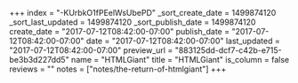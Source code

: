 +++
index = "-KUrbkO1fPEelWsUbePD"
_sort_create_date = 1499874120
_sort_last_updated = 1499874120
_sort_publish_date = 1499874120
create_date = "2017-07-12T08:42:00-07:00"
publish_date = "2017-07-12T08:42:00-07:00"
date = "2017-07-12T08:42:00-07:00"
last_updated = "2017-07-12T08:42:00-07:00"
preview_url = "883125dd-dcf7-c42b-e715-be3b3d227dd5"
name = "HTMLGiant"
title = "HTMLGiant"
is_column = false
reviews = ""
notes = ["notes/the-return-of-htmlgiant"]
+++

